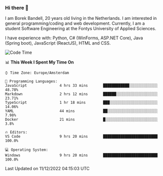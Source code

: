 ### Hi there 👋

I am Borek Bandell, 20 years old living in the Netherlands. I am interested in general programming/coding and web development. Currently, I am a student Software Engineering at the Fontys University of Applied Sciences.

I have experience with: Python, C# (WinForms, ASP.NET Core), Java (Spring boot), JavaScript (ReactJS), HTML and CSS.

<!--START_SECTION:waka-->
![Code Time](http://img.shields.io/badge/Code%20Time-307%20hrs%2025%20mins-blue)

📊 **This Week I Spent My Time On** 

```text
⌚︎ Time Zone: Europe/Amsterdam

💬 Programming Languages: 
JavaScript               4 hrs 33 mins       ████████████░░░░░░░░░░░░░   48.78% 
Markdown                 2 hrs 12 mins       ██████░░░░░░░░░░░░░░░░░░░   23.71% 
TypeScript               1 hr 18 mins        ███░░░░░░░░░░░░░░░░░░░░░░   14.06% 
YAML                     44 mins             ██░░░░░░░░░░░░░░░░░░░░░░░   7.98% 
Docker                   21 mins             █░░░░░░░░░░░░░░░░░░░░░░░░   3.8%

🔥 Editors: 
VS Code                  9 hrs 20 mins       █████████████████████████   100.0%

💻 Operating System: 
Windows                  9 hrs 20 mins       █████████████████████████   100.0%

```


 Last Updated on 11/12/2022 04:15:03 UTC
<!--END_SECTION:waka-->

<!--**tcBorek2002/tcBorek2002** is a ✨ _special_ ✨ repository because its `README.md` (this file) appears on your GitHub profile.

Here are some ideas to get you started:

- 🔭 I’m currently working on ...
- 🌱 I’m currently learning ...
- 👯 I’m looking to collaborate on ...
- 🤔 I’m looking for help with ...
- 💬 Ask me about ...
- 📫 How to reach me: ...
- 😄 Pronouns: ...
- ⚡ Fun fact: ...
-->
